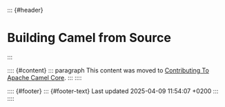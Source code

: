 ::: {#header}
# Building Camel from Source
:::

:::: {#content}
::: paragraph
This content was moved to [Contributing To Apache Camel
Core](/camel-core/contributing).
:::
::::

:::: {#footer}
::: {#footer-text}
Last updated 2025-04-09 11:54:07 +0200
:::
::::

